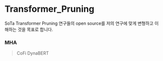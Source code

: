 # Transformer_Pruning
SoTa Transformer Pruning 연구들의 open source를 저의 연구에 맞게 변형하고 이해하는 것을 목표로 합니다.

### MHA
> CoFi
> DynaBERT
